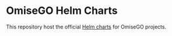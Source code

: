 # OmiseGO Helm Charts

This repository host the official [Helm charts](https://www.helm.sh/) for OmiseGO projects.
